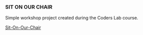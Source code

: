 ### SIT ON OUR CHAIR
Simple workshop project created during the Coders Lab course.

[Sit-On-Our-Chair](https://monikacil.github.io/Sit-On-Our-Chair)
